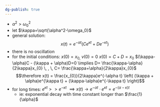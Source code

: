 ```yaml
---
dg-publish: true
---
```


- $\alpha^2>\omega_0^2$
- let $\kappa=\sqrt{\alpha^2-\omega_0}$
- general solution:
$$x(t)= e^{-\alpha t}(Ce^{\kappa t}+De^{-\kappa t})$$
- there is no oscillation
- for the initial conditions: $x(0)=x_{0,}\;v(0)=0$
		$x(0)=C+D=x_0$
		$(\kappa-\alpha)C - (\kappa + \alpha)D=0 \implies D= \frac{\kappa-\alpha}{2\kappa}x_{0} \, , \, C= \frac{\kappa+\alpha}{2\kappa}x_{0}$ 
$$\therefore x(t) = \frac{x_{0}}{2\kappa}e^{-\alpha t} \left( (\kappa + \alpha)e^{\kappa t} + (\kappa-\alpha)e^{-\kappa t} \right)$$ 
- for long times: $e^{\kappa t}>> e^{-\kappa t}$ $\implies x(t)\to e^{-\alpha t}\cdot e^{\kappa t}=e^{-(\alpha - \kappa)t}$
	- ie: exponential decay with time constant longer than $\frac{1}{\alpha}$
